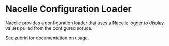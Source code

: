 # Nacelle Configuration Loader

Nacelle provides a configuration loader that uses a Nacelle logger to display
values pulled from the configured soruce.

See [zubrin](https://github.com/efritz/zubrin) for documentation on usage.
